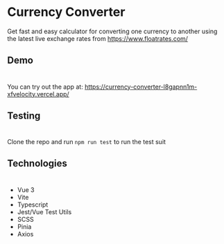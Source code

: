 # Currency Converter

Get fast and easy calculator for converting one currency to another using the latest live exchange rates from https://www.floatrates.com/

## Demo

#

You can try out the app at: https://currency-converter-l8gapnn1m-xfvelocity.vercel.app/

## Testing

#

Clone the repo and run `npm run test` to run the test suit

## Technologies

#

- Vue 3
- Vite
- Typescript
- Jest/Vue Test Utils
- SCSS
- Pinia
- Axios
